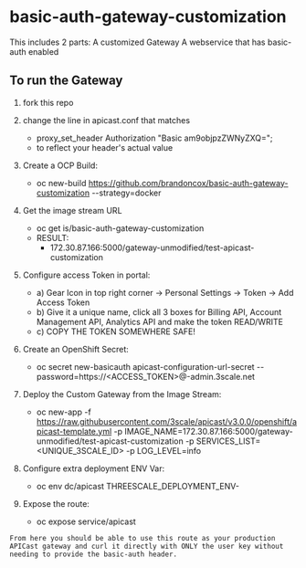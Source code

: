# basic-auth-gateway-customization
This includes 2 parts:
    A customized Gateway
    A webservice that has basic-auth enabled
## To run the Gateway
  1) fork this repo
  2) change the line in apicast.conf that matches 
        - proxy_set_header Authorization "Basic am9objpzZWNyZXQ="; 
       - to reflect your header's actual value
  3) Create a OCP Build:
        - oc new-build https://github.com/brandoncox/basic-auth-gateway-customization --strategy=docker
  4) Get the image stream URL
        - oc get is/basic-auth-gateway-customization
        - RESULT:
            - 172.30.87.166:5000/gateway-unmodified/test-apicast-customization
  5) Configure access Token in portal:
      - a) Gear Icon in top right corner -> Personal Settings -> Token -> Add Access Token
      - b) Give it a unique name, click all 3 boxes for  Billing API, Account Management API, Analytics API and make the token READ/WRITE
      - c) COPY THE TOKEN SOMEWHERE SAFE!
  6) Create an OpenShift Secret:
      - oc secret new-basicauth apicast-configuration-url-secret --password=https://<ACCESS_TOKEN>@<DOMAIN>-admin.3scale.net
  7) Deploy the Custom Gateway from the Image Stream:
  
     - oc new-app -f https://raw.githubusercontent.com/3scale/apicast/v3.0.0/openshift/apicast-template.yml -p IMAGE_NAME=172.30.87.166:5000/gateway-unmodified/test-apicast-customization -p SERVICES_LIST=<UNIQUE_3SCALE_ID> -p LOG_LEVEL=info
   
   8) Configure extra deployment ENV Var:
        - oc env dc/apicast THREESCALE_DEPLOYMENT_ENV-
   9) Expose the route:
        - oc expose service/apicast
        
    From here you should be able to use this route as your production APICast gateway and curl it directly with ONLY the user key without needing to provide the basic-auth header. 
